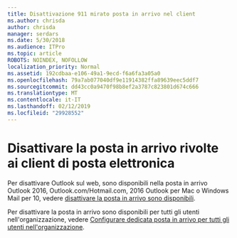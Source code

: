 ```yaml
---
title: Disattivazione 911 mirato posta in arrivo nel client
ms.author: chrisda
author: chrisda
manager: serdars
ms.date: 5/30/2018
ms.audience: ITPro
ms.topic: article
ROBOTS: NOINDEX, NOFOLLOW
localization_priority: Normal
ms.assetid: 192cdbaa-e106-49a1-9ecd-f6a6fa3a05a0
ms.openlocfilehash: 79a7ab077040df9e11914382ffa89639eec5ddf7
ms.sourcegitcommit: dd43cc0a9470f98b8ef2a3787c823801d674c666
ms.translationtype: MT
ms.contentlocale: it-IT
ms.lasthandoff: 02/12/2019
ms.locfileid: "29928552"
---
```

# <a name="turn-off-focused-inbox-in-email-clients"></a>Disattivare la posta in arrivo rivolte ai client di posta elettronica

Per disattivare Outlook sul web, sono disponibili nella posta in arrivo Outlook 2016, Outlook.com/Hotmail.com, 2016 Outlook per Mac o Windows Mail per 10, vedere [disattivare la posta in arrivo sono disponibili](https://support.office.com/article/f714d94d-9e63-4217-9ccb-6cb2986aa1b2.aspx).
  
Per disattivare la posta in arrivo sono disponibili per tutti gli utenti nell'organizzazione, vedere [Configurare dedicata posta in arrivo per tutti gli utenti nell'organizzazione](https://support.office.com/article/613a845c-4b71-41de-b331-acdcf5b6625d.aspx).
  

